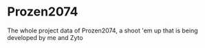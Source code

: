 # Prozen2074

The whole project data of Prozen2074, a shoot 'em up that is being developed by me and Zyto
